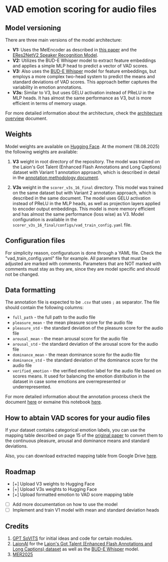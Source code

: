 # VAD emotion scoring for audio files

## Model versioning
There are three main versions of the model architecture:

- **V1:** Uses the MelEncoder as described in [this paper](https://arxiv.org/abs/2106.03153) and the [ERes2NetV2 Speaker Recognition Model](https://modelscope.cn/models/iic/speech_eres2netv2w24s4ep4_sv_zh-cn_16k-com).
- **V2:** Utilizes the BUD-E Whisper model to extract feature embeddings and applies a simple MLP head to predict a vector of VAD scores.
- **V3:** Also uses the [BUD-E Whisper](https://huggingface.co/laion/BUD-E-Whisper) model for feature embeddings, but employs a more complex two-head system to predict the means and standard deviations of VAD scores. This approach better captures the variability in emotion annotations.
- **V3s:** Similar to V3, but uses GELU activation instead of PReLU in the MLP heads. It has almost the same performance as V3, but is more efficient in terms of memory usage.

For more detailed information about the architecture, check the [architecture overview](doc/architecture_overview.md) document.

## Weights

Model weights are available on [Hugging Face](https://huggingface.co/drakrig/vad_emotion_scorer). At the moment (18.08.2025) the following weights are available:
1. **V3** weight in root directory of the repository. The model was trained on the Laion's Got Talent (Enhanced Flash Annotations and Long Captions) dataset with Variant 1 annotation approach, which is described in detail in the [annotation methodology document](doc/annotation_method.md).

2. **V3s** weight in the `scorer_v3s_16_final` directory. This model was trained on the same dataset but with Variant 2 annotation approach, which is described in the same document. The model uses GELU activation instead of PReLU in the MLP heads, as well as projection layers applied to encoder output embeddings. This model is more memory efficient and has almost the same performance (loss wise) as V3. Model configuration is available in the `scorer_v3s_16_final/configs/vad_train_config.yaml` file.

## Configuration files
For simplicity reason, configuratuon is done through a YAML file. Check the "vad_train_config.yaml" file for example. All parameters that must be adjusted are marked with comments. Parameters that are NOT marked with comments must stay as they are, since they are model specific and should not be changed.

## Data formatting
The annotation file is expected to be `.csv` that uses `;` as separator. The file should contain the following columns:

- `full_path` - the full path to the audio file
- `pleasure_mean` - the mean pleasure score for the audio file
- `pleasure_std` - the standard deviation of the pleasure score for the audio file
- `arousal_mean` - the mean arousal score for the audio file
- `arousal_std` - the standard deviation of the arousal score for the audio file
- `dominance_mean` - the mean dominance score for the audio file
- `dominance_std` - the standard deviation of the dominance score for the audio file
- `verified_emotion` - the verified emotion label for the audio file based on scores means. It used for balancing the emotion distribution in the dataset in case some emotions are overrepresented or underrepresented.

For more detailed information about the annotation process check the document [here](doc/annotation_method.md) or exmaine this notebook [here](doc/annotation_workflow.ipynb).

## How to abtain VAD scores for your audio files

If your dataset contains categorical emotion labels, you can use the mapping table described on page 15 of the [original paper](https://www.researchgate.net/publication/222741832_Evidence_for_a_Three-Factor_Theory_of_Emotions) to convert them to the continuous pleasure, arousal and dominance means and standard deviations.

Also, you can download extracted mapping table from Google Drive [here](https://drive.google.com/file/d/1AajCZiIwAPrQ7W2bbGpgBFyAT2b0nzz_/view?usp=sharing).

## Roadmap

- [+] Upload V3 weights to Hugging Face
- [+] Upload V3s weights to Hugging Face
- [+] Upload formatted emotion to VAD score mapping table
- [ ] Add more documentation on how to use the model
- [ ] Implement and train V1 model with mean and standard deviation heads

## Credits

1. [GPT SoVITS](https://github.com/RVC-Boss/GPT-SoVITS) for initial ideas and code for certain modules.
2. [LaionAI](https://laion.ai) for the [Laion's Got Talent (Enhanced Flash Annotations and Long Captions) dataset](https://huggingface.co/datasets/laion/laions_got_talent_enhanced_flash_annotations_and_long_captions) as well as the [BUD-E Whisper](https://huggingface.co/laion/BUD-E-Whisper) model.
3. [MER2025](https://huggingface.co/datasets/MERChallenge/MER2025)